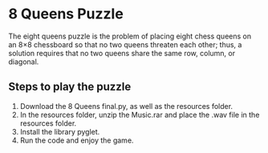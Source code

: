 # 8 Queens Puzzle

The eight queens puzzle is the problem of placing eight chess queens on an 8×8 chessboard so that no two queens threaten each other; thus, a solution requires that no two queens share the same row, column, or diagonal. 

## Steps to play the puzzle
1) Download the 8 Queens final.py, as well as the resources folder.
2) In the resources folder, unzip the Music.rar and place the .wav file in the resources folder.
3) Install the library pyglet.
4) Run the code and enjoy the game.
